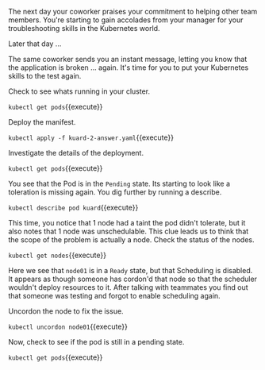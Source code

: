 The next day your coworker praises your commitment to helping other team members.
You're starting to gain accolades from your manager for your troubleshooting skills in the
Kubernetes world.

Later that day ...

The same coworker sends you an instant message, letting you know that the
application is broken ... again. It's time for you to put your Kubernetes skills
to the test again.

Check to see whats running in your cluster.

`kubectl get pods`{{execute}}

Deploy the manifest.

`kubectl apply -f kuard-2-answer.yaml`{{execute}}

Investigate the details of the deployment.

`kubectl get pods`{{execute}}

You see that the Pod is in the `Pending` state. Its starting to look like a
toleration is missing again. You dig further by running a describe.

`kubectl describe pod kuard`{{execute}}

This time, you notice that 1 node had a taint the pod didn't tolerate, but it
also notes that 1 node was unschedulable. This clue leads us to think that the
scope of the problem is actually a node. Check the status of the nodes.

`kubectl get nodes`{{execute}}

Here we see that `node01` is in a `Ready` state, but that Scheduling is
disabled. It appears as though someone has cordon'd that node so that the
scheduler wouldn't deploy resources to it. After talking with teammates you find
out that someone was testing and forgot to enable scheduling again.

Uncordon the node to fix the issue.

`kubectl uncordon node01`{{execute}}

Now, check to see if the pod is still in a pending state.

`kubectl get pods`{{execute}}